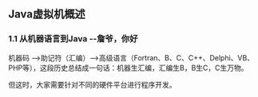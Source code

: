 ## Java虚拟机概述

### 1.1 从机器语言到Java --詹爷，你好

机器码 -->助记符（汇编）-->高级语言（Fortran、B、C、C++、Delphi、VB、PHP等），这段历史总结成一句话：机器生汇编，汇编生B，B生C，C生万物。

但这时，大家需要针对不同的硬件平台进行程序开发。

